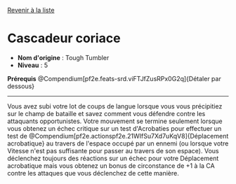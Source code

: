 [Revenir à la liste](..)

# Cascadeur coriace

 * **Nom d'origine** : Tough Tumbler
 * **Niveau** : 5


<p><span id="ctl00_MainContent_DetailedOutput"><strong>Prérequis</strong> @Compendium[pf2e.feats-srd.viFTJfZusRPx0G2q]{Détaler par dessous}<br></span></p>
<hr>
<p>Vous avez subi votre lot de coups de langue lorsque vous vous précipitiez sur le champ de bataille et savez comment vous défendre contre les attaquants opportunistes. Votre mouvement se termine seulement lorsque vous obtenez un échec critique sur un test d'Acrobaties pour effectuer un test de @Compendium[pf2e.actionspf2e.21WIfSu7Xd7uKqV8]{Déplacement acrobatique} au travers de l'espace occupé par un ennemi (ou lorsque votre Vitesse n'est pas suffisante pour passer au travers de son espace). Vous déclenchez toujours des réactions sur un échec pour votre Déplacement acrobatique mais vous obtenez un bonus de circonstance de +1 à la CA contre les attaques que vous déclenchez de cette manière.&nbsp;</p>
